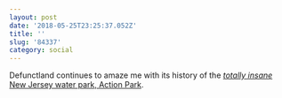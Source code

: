 ```yaml
---
layout: post
date: '2018-05-25T23:25:37.052Z'
title: ''
slug: '84337'
category: social
---
```

Defunctland continues to amaze me with its history of the [*totally insane* New Jersey water park, Action Park](https://www.youtube.com/watch?v=flkW-ceNvck).
